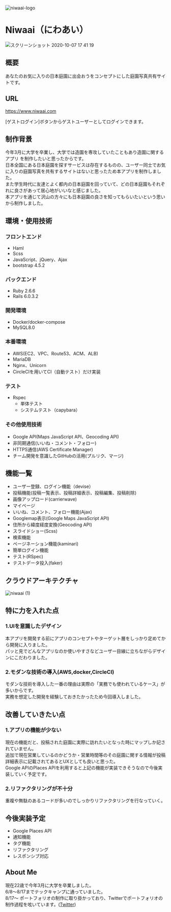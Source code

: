 ![niwaai-logo](https://user-images.githubusercontent.com/56289802/94241696-ebb18380-ff4f-11ea-86f6-fbcc9a4f2ba4.png)
# Niwaai（にわあい）
![スクリーンショット 2020-10-07 17 41 19](https://user-images.githubusercontent.com/56289802/95308106-6b324180-08c4-11eb-9f44-1a44559dd5f3.png)
## 概要
あなたのお気に入りの日本庭園に出会おうをコンセプトにした庭園写真共有サイトです。
## URL
https://www.niwaai.com

[ゲストログイン]ボタンからゲストユーザーとしてログインできます。
## 制作背景
今年3月に大学を卒業し、大学では造園を専攻していたこともあり造園に関するアプリ
を制作したいと思ったからです。<br>
日本全国にある日本庭園を探すサービスは存在するものの、ユーザー同士でお気に入りの庭園写真を共有するサイトはないと思ったため本アプリを制作しました。<br>
また学生時代に友達とよく都内の日本庭園を回っていて、どの日本庭園もそれぞれに良さがあって居心地がいいなと感じました。<br>
本アプリを通じて沢山の方々にも日本庭園の良さを知ってもらいたいという思いから制作しました。
## 環境・使用技術
### フロントエンド
  - Haml
  - Scss
  - JavaScript、jQuery、Ajax
  - bootstrap 4.5.2
### バックエンド
  - Ruby 2.6.6
  - Rails 6.0.3.2
### 開発環境
  - Docker/docker-compose
  - MySQL8.0
### 本番環境
  - AWS(EC2、VPC、Route53、ACM、ALB)
  - MariaDB
  - Nginx、Unicorn
  - CircleCIを用いてCI（自動テスト）だけ実装
### テスト
  - Rspec
    - 単体テスト
    - システムテスト（capybara）
### その他使用技術
  - Google API(Maps JavaScript API、Geocoding API)
  - 非同期通信(いいね・コメント・フォロー)
  - HTTPS通信(AWS Certificate Manager)
  - チーム開発を意識したGitHubの活用(プルリク、マージ)
## 機能一覧
- ユーザー登録、ログイン機能（devise）
- 投稿機能(投稿一覧表示、投稿詳細表示、投稿編集、投稿削除)
- 画像アップロード(carrierwave)
- マイページ
- いいね、コメント、フォロー機能(Ajax)
- Googlemap表示(Google Maps JavaScript API)
- 住所から緯度経度変換(Geocoding API)
- スライドショー(Scss)
- 検索機能
- ページネーション機能(kaminari)
- 簡単ログイン機能
- テスト(RSpec)
- テストデータ投入(faker)
## クラウドアーキテクチャ
![niwaai (1)](https://user-images.githubusercontent.com/56289802/95600491-332a2a80-0a8d-11eb-97b1-5eb47099b8bd.jpg)
## 特に力を入れた点
### 1.UIを意識したデザイン
本アプリを開発する前にアプリのコンセプトやターゲット層をしっかり定めてから開発に入りました。<br>
パッと見でどんなアプリなのか使いやすさなどユーザー目線に立ちながらデザインにこだわりました。
### 2.モダンな技術の導入(AWS,docker,CircleCI)
モダンな技術を導入した一番の理由は実際の「実務でも使われているケース」が多いからです。<br>
実務を想定した開発を経験しておきたかったため今回導入しました。
## 改善していきたい点
### 1.アプリの機能が少ない
現在の機能だと、投稿された庭園に実際に訪れたいとなった時にマップしか記されていません。<br>
追加で現在営業しているのかどうか・営業時間等のその庭園に関する情報が投稿詳細表示に記載されてあるとUXとしても良いと思った。<br>
Google APIのPlaces APIを利用すると上記の機能が実装できそうなので今後実装していく予定です。
### 2.リファクタリングが不十分
重複や無駄のあるコードが多いのでしっかりリファクタリングを行なっていく。
## 今後実装予定
- Google Places API
- 通知機能
- タグ機能
- リファクタリング
- レスポンシブ対応
## About Me
現在22歳で今年3月に大学を卒業しました。<br>
6/8〜8/17までテックキャンプに通っていました。<br>
8/17〜 ポートフォリオの制作に取り掛かっており、Twitterでポートフォリオの制作過程を呟いています。([Twitter](https://twitter.com/arfaben__5816))